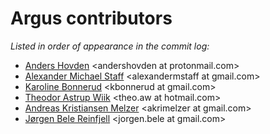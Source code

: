 # Argus contributors

*Listed in order of appearance in the commit log:*

* [Anders Hovden](https://github.com/ddabble) \<andershovden at protonmail.com\>
* [Alexander Michael Staff](https://github.com/tralphium) \<alexandermstaff at gmail.com\>
* [Karoline Bonnerud](https://github.com/karolbon) \<kbonnerud at gmail.com\>
* [Theodor Astrup Wiik](https://github.com/tjedor) \<theo.aw at hotmail.com\>
* [Andreas Kristiansen Melzer](https://github.com/akrimelzer) \<akrimelzer at gmail.com\>
* [Jørgen Bele Reinfjell](https://github.com/jorgenbele) \<jorgen.bele at gmail.com\>
